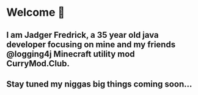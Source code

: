 # Welcome :wave:

## I am Jadger Fredrick, a 35 year old java developer focusing on mine and my friends @logging4j Minecraft utility mod CurryMod.Club.
## Stay tuned my niggas big things coming soon...
